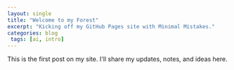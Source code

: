 ```yaml
---
layout: single
title: "Welcome to my Forest"
excerpt: "Kicking off my GitHub Pages site with Minimal Mistakes."
categories: blog
 tags: [ai, intro]
---
```


This is the first post on my site. I'll share my updates, notes, and ideas here.
